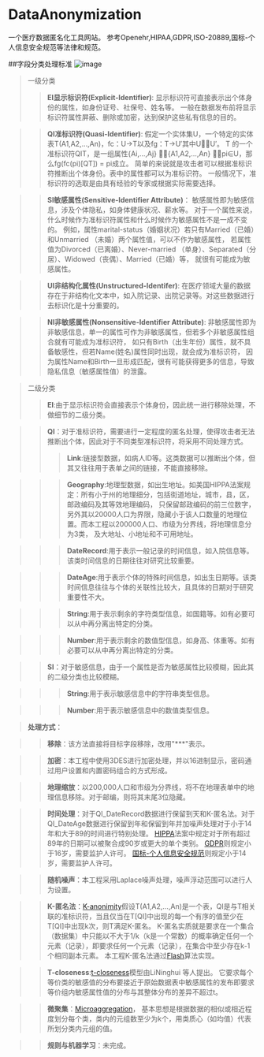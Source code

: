 # DataAnonymization
一个医疗数据匿名化工具网站。
参考Openehr,HIPAA,GDPR,ISO-20889,国标-个人信息安全规范等法律和规范。

##字段分类处理标准
![image](https://github.com/cenleiding/DataAnonymization/tree/master/src/main/resources/static/img/readme_img.png) 
> 一级分类
>>**EI显示标识符(Explicit-Identifier)**:
显示标识符可直接表示出个体身份的属性，如身份证号、社保号、姓名等。
一般在数据发布前将显示标识符属性屏蔽、删除或加密，达到保护这些私有信息的目的。

>>**QI准标识符(Quasi-Identifier)**:
假定一个实体集U，一个特定的实体表T(A1,A2,…,An)，fc：U→T以及fg：T→U′其中UU′。
T 的一个准标识符QIT，是一组属性{Ai,…,Aj} {A1,A2,…,An} ∃pi∈U，那么fg(fc(pi)[QT]) = pi成立。
简单的来说就是攻击者可以根据准标识符推断出个体身份。表中的属性都可以为准标识符。
一般情况下，准标识符的选取是由具有经验的专家或根据实际需要选择。

>>**SI敏感属性(Sensitive-Identifier Attribute)**：
敏感属性即为敏感信息，涉及个体隐私，如身体健康状况、薪水等。
对于一个属性来说，什么时候作为准标识符属性和什么时候作为敏感属性不是一成不变的。
例如，属性marital-status（婚姻状况）若只有Married（已婚）和Unmarried （未婚）两个属性值，可以不作为敏感属性，
若属性值为Divorced（已离婚）、Never-married （单身）、Separated（分居）、Widowed（丧偶）、Married（已婚）等，
就很有可能成为敏感属性。

>>**UI非结构化属性(Unstructured-Identifer)**:
在医疗领域大量的数据存在于非结构化文本中，如入院记录、出院记录等。对这些数据进行去标识化是十分重要的。

>>**NI非敏感属性(Nonsensitive-Identifier Attribute)**:
非敏感属性即为非敏感信息，单一的属性可作为非敏感属性，但若多个非敏感属性组合就有可能成为准标识符，
如只有Birth（出生年份）属性，就不具备敏感性，但若Name(姓名)属性同时出现，就会成为准标识符，
因为属性Name和Birth一旦形成匹配，很有可能获得更多的信息，导致隐私信息（敏感属性值）的泄露。


>二级分类
>>**EI**:由于显示标识符会直接表示个体身份，因此统一进行移除处理，不做细节的二级分类。

>>**QI**：对于准标识符，需要进行一定程度的匿名处理，使得攻击者无法推断出个体，因此对于不同类型准标识符，将采用不同处理方式。
>>>**Link**:链接型数据，如病人ID等。这类数据可以推断出个体，但其又往往用于表单之间的链接，不能直接移除。

>>>**Geography**:地理型数据，如出生地址。如美国HIPPA法案规定：所有小于州的地理细分，包括街道地址，城市，县，区，邮政编码及其等效地理编码，
只保留邮政编码的前三位数字，另外其以20000人口为界限，隐藏小于该人口数量的地理位置。而本工程以200000人口、市级为分界线，将地理信息分为3类，
及大地址、小地址和不可用地址。

>>>**DateRecord**:用于表示一般记录的时间信息，如入院信息等。该类时间信息的日期往往对研究比较重要。

>>>**DateAge**:用于表示个体的特殊时间信息，如出生日期等。该类时间信息往往与个体的关联性比较大，且具体的日期对于研究重要性不大。

>>>**String**:用于表示剩余的字符类型信息，如国籍等。如有必要可以从中再分离出特定的分类。

>>>**Number**:用于表示剩余的数值型信息，如身高、体重等。如有必要可以从中再分离出特定的分类。

>>**SI**：对于敏感信息，由于一个属性是否为敏感属性比较模糊，因此其的二级分类也比较模糊。

>>>**String**:用于表示敏感信息中的字符串类型信息。

>>>**Number**:用于表示敏感信息中的数值类型信息。

>**处理方式**：

>>**移除**：该方法直接将目标字段移除，改用"***"表示。

>>**加密**：本工程中使用3DES进行加密处理，并以16进制显示，密码通过用户设置和内置密码组合的方式形成。

>>**地理缩放**：以200,000人口和市级为分界线，将不在地理表单中的地理信息移除。对于邮编，则将其末尾3位隐藏。

>>**时间处理**：对于QI_DateRecord数据进行保留到天和K-匿名法。对于QI_DateAge数据进行保留到年和保留到年并加噪声处理对于小于14年和大于89的时间进行特别处理。
[HIPPA](https://www.hhs.gov/hipaa/index.html)法案中规定对于所有超过89年的日期可以被聚合成90岁或更大的单个类别。
[GDPR](https://www.eugdpr.org/)则规定小于16岁，需要监护人许可。
[国标-个人信息安全规范](http://c.gb688.cn/bzgk/gb/showGb?type=online&hcno=4FFAA51D63BA21B9EE40C51DD3CC40BE)则规定小于14岁，需要监护人许可。

>>**随机噪声**：本工程采用Laplace噪声处理，噪声浮动范围可以进行人为设置。

>>**K-匿名法**：[K-anonimity](https://epic.org/privacy/reidentification/Sweeney_Article.pdf)假设T(A1,A2,…,An)是一个表，QI是与T相关联的准标识符，当且仅当在T[QI]中出现的每一个有序的值至少在T[QI]中出现k次，则T满足K-匿名。
K-匿名实质就是要求在一个集合（数据集）中只能以不大于1/k（k是一个常数）的概率确定任何一个元素（记录），即要求任何一个元素（记录），在集合中至少存在k-1 个相同副本元素。
本工程K-匿名法通过[Flash](https://ieeexplore.ieee.org/document/6406297/)算法实现。

>>**T-closeness**:[t-closeness](https://ieeexplore.ieee.org/document/4221659/)模型由LiNinghui 等人提出。
它要求每个等价类的敏感值的分布要接近于原始数据表中敏感属性的发布即要求等价组内敏感属性值的分布与其整体分布的差异不超过t。

>>**微聚集**：[Microaggregation](https://link.springer.com/referenceworkentry/10.1007%2F978-0-387-39940-9_1496)，
基本思想是根据数据的相似或相近程度划分每个类，类内的元组数至少为k个，用类质心（如均值）代表所划分类内元组的值。

>>**规则与机器学习**：未完成。
